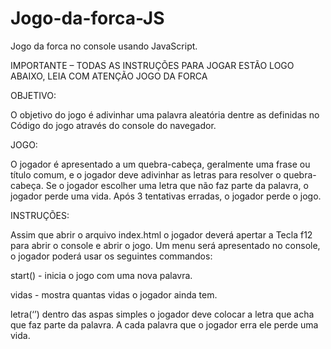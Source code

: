# Jogo-da-forca-JS

Jogo da forca no console usando JavaScript.

IMPORTANTE – TODAS AS INSTRUÇÕES PARA JOGAR ESTÃO LOGO ABAIXO, LEIA COM ATENÇÃO JOGO DA FORCA

OBJETIVO: 

O objetivo do jogo é adivinhar uma palavra aleatória dentre as definidas no Código do jogo através do console do navegador.

JOGO: 

O jogador é apresentado a um quebra-cabeça, geralmente uma frase ou título comum, e o jogador deve adivinhar as letras para resolver o quebra-cabeça. Se o jogador escolher uma letra que não faz parte da palavra, o jogador perde uma vida. Após 3 tentativas erradas, o jogador perde o jogo.

INSTRUÇÕES: 

Assim que abrir o arquivo index.html o jogador deverá apertar a Tecla f12 para abrir o console e abrir o jogo. Um menu será apresentado no console, o jogador poderá usar os seguintes commandos:

start() - inicia o jogo com uma nova palavra.

vidas - mostra quantas vidas o jogador ainda tem.

letra(‘’) dentro das aspas simples o jogador deve colocar a letra que acha que faz parte da palavra. A cada palavra que o jogador erra ele perde uma vida.
